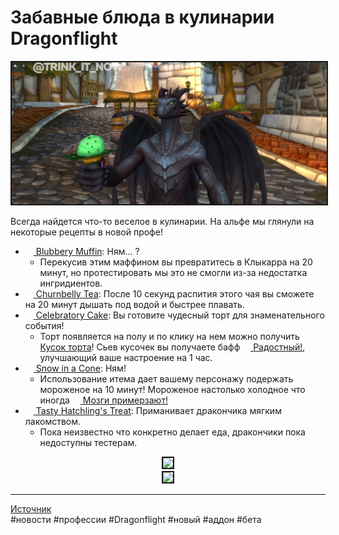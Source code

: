 # Забавные блюда в кулинарии Dragonflight

<center>
<img src=https://raw.githubusercontent.com/MagicalCow/TrinkIT-News/main/Sources/Assets/WH327937/WH327937-01.jpg float=center border=2>
</center>  

Всегда найдется что-то веселое в кулинарии. На альфе мы глянули на некоторые рецепты в новой профе!

- <a href="https://www.wowhead.com/beta/item=197767/blubbery-muffin"><img src="https://wow.zamimg.com/images/wow/icons/large/inv_misc_food_148_cupcake.jpg" width="13" height="13"/> Blubbery Muffin</a>: Ням... ?
	- Перекусив этим маффином вы превратитесь в Клыкарра на 20 минут, но протестировать мы это не смогли из-за недостатка ингридиентов.
- <a href="https://www.wowhead.com/beta/item=197772/churnbelly-tea"><img src="https://wow.zamimg.com/images/wow/icons/large/inv_drink_19.jpg" width="13" height="13"/> Churnbelly Tea</a>: После 10 секунд распития этого чая вы сможете на 20 минут дышать под водой и быстрее плавать.
- <a href="https://www.wowhead.com/beta/item=197768/celebratory-cake"><img src="https://wow.zamimg.com/images/wow/icons/large/inv_misc_food_145_cake.jpg" width="13" height="13"/> Celebratory Cake</a>: Вы готовите чудесный торт для знаменательного события!
	- Торт появляется на полу и по клику на нем можно получить <a href="https://www.wowhead.com/beta/spell=382882/slice-of-cake"><img src="https://wow.zamimg.com/images/wow/icons/large/inv_misc_food_144_cakeslice.jpg" width="13" height="13"/> Кусок торта</a>! Сьев кусочек вы получаете бафф <a href="https://www.wowhead.com/beta/spell=382885/delighted"><img src="https://wow.zamimg.com/images/wow/icons/tiny/ui_embercourt-emoji-veryhappy.gif" width="13" height="13"/> Радостный!</a>, улучшающий ваше настроение на 1 час.
- <a href="https://www.wowhead.com/beta/item=197766/snow-in-a-cone"><img src="https://wow.zamimg.com/images/wow/icons/large/inv_misc_food_31.jpg" width="13" height="13"/> Snow in a Cone</a>: Ням!
	- Использование итема дает вашему персонажу подержать мороженое на 10 минут! Мороженое настолько холодное что иногда <a href="https://www.wowhead.com/beta/spell=382730/brain-freeze"><img src="https://wow.zamimg.com/images/wow/icons/large/inv_misc_food_31.jpg" width="13" height="13"/> Мозги примерзают!</a>
- <a href="https://www.wowhead.com/beta/item=197769/tasty-hatchlings-treat"><img src="https://wow.zamimg.com/images/wow/icons/large/inv_misc_food_legion_goobloodgel_chunk.jpg" width="13" height="13"/> Tasty Hatchling's Treat</a>: Приманивает дракончика мягким лакомством.
	- Пока неизвестно что конкретно делает еда, дракончики пока недоступны тестерам.

<center>
<img src=https://wow.zamimg.com/uploads/screenshots/normal/1070275.jpg float=center border=2><br>
<img src=https://wow.zamimg.com/uploads/screenshots/normal/1070276.jpg float=center border=2>
</center>  


---
<a href="https://www.wowhead.com/news/327937">Источник</a>  
#новости #профессии #Dragonflight #новый #аддон #бета